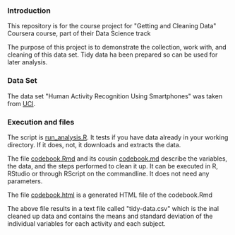 ### Introduction

This repository is for the course project for "Getting and Cleaning Data" Coursera course, part of their Data Science track

The purpose of this project is to demonstrate the collection, work with, and cleaning of this data set. Tidy data ha been prepared so can be used for later analysis.

### Data Set

The data set "Human Activity Recognition Using Smartphones" was taken from [UCI](http://archive.ics.uci.edu/ml/datasets/Human+Activity+Recognition+Using+Smartphones).

### Execution and files

The script is [run_analysis.R](https://github.com/AliSajid/cleaning-data-assignment/blob/master/run_analysis.R). It tests if you have data already in your working directory. If it does, not, it downloads and extracts the data.

The file [codebook.Rmd](https://github.com/AliSajid/cleaning-data-assignment/blob/master/codebook.Rmd) and its cousin [codebook.md](https://github.com/AliSajid/cleaning-data-assignment/blob/master/codebook.md) describe the variables, the data, and the steps performed to clean it up. It can be executed in R, RStudio or through RScript on the commandline. It does not need any parameters.

The file [codebook.html](https://github.com/AliSajid/cleaning-data-assignment/blob/master/codebook.html) is a generated HTML file of the codebook.Rmd

The above file results in a text file called "tidy-data.csv" which is the inal cleaned up data and contains the means and standard deviation of the individual variables for each activity and each subject.
